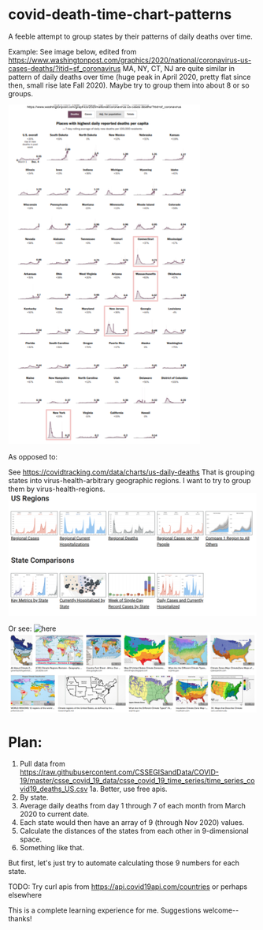 # covid-death-time-chart-patterns
A feeble attempt to group states by their patterns of daily deaths over time. 

Example:  See image below, edited from https://www.washingtonpost.com/graphics/2020/national/coronavirus-us-cases-deaths/?itid=sf_coronavirus
MA, NY, CT, NJ are quite similar in pattern of daily deaths over time (huge peak in April 2020, pretty flat since then, small rise late Fall 2020).  Maybe try to group them into about 8 or so groups.  

![Trying to group states by daily-deaths curve shape.](GroupingStatesByDateRateCurves_20201204_petjal.png)

As opposed to:

See https://covidtracking.com/data/charts/us-daily-deaths 
That is grouping states into virus-health-arbitrary geographic regions. I want to try to group them by virus-health-regions. 
![Geographic Regions](Screenshot%202020-12-05%20at%207.41.57%20AM.png)

Or see: ![here](https://duckduckgo.com/?q=us+climatologic+regions&page=1&adx=shv1b&sexp=%7B%22artexp%22%3A%22b%22%2C%22prodexp%22%3A%22b%22%2C%22prdsdexp%22%3A%22c%22%2C%22biaexp%22%3A%22b%22%2C%22msvrtexp%22%3A%22b%22%2C%22shv1%22%3A%22b%22%2C%22shvflt%22%3A%22b%22%7D&iax=images&ia=images&iai=https%3A%2F%2Fwww.esri.com%2Farcgis-blog%2Fwp-content%2Fuploads%2F2018%2F04%2FD.png)
![US Climate Regions](/media/USClimateRegions_20201205_petjal.png)

# Plan:
1. Pull data from https://raw.githubusercontent.com/CSSEGISandData/COVID-19/master/csse_covid_19_data/csse_covid_19_time_series/time_series_covid19_deaths_US.csv
1a. Better, use free apis.
2. By state.
3. Average daily deaths from day 1 through 7 of each month from March 2020 to current date.
4. Each state would then have an array of 9 (through Nov 2020) values.  
5. Calculate the distances of the states from each other in 9-dimensional space.
6. Something like that.

But first, let's just try to automate calculating those 9 numbers for each state. 

TODO:  Try curl apis from https://api.covid19api.com/countries or perhaps elsewhere

This is a complete learning experience for me. Suggestions welcome--thanks!

